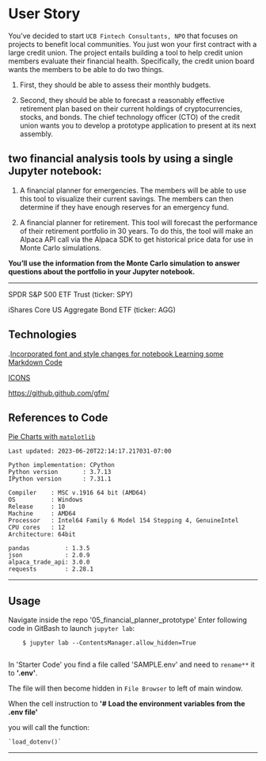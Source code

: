 # User Story

You’ve decided to start `UCB Fintech Consultants, NPO` that focuses on projects to benefit local communities. You just won your first contract with a large credit union. The project entails building a tool to help credit union members evaluate their financial health. Specifically, the credit union board wants the members to be able to do two things. 

1) First, they should be able to assess their monthly budgets. 

2) Second, they should be able to forecast a reasonably effective retirement plan based on their current holdings of cryptocurrencies, stocks, and bonds. The chief technology officer (CTO) of the credit union wants you to develop a prototype application to present at its next assembly.

## two financial analysis tools by using a single Jupyter notebook:

1) A financial planner for emergencies. The members will be able to use this tool to visualize their current savings. The members can then determine if they have enough reserves for an emergency fund.

2) A financial planner for retirement. This tool will forecast the performance of their retirement portfolio in 30 years. To do this, the tool will make an Alpaca API call via the Alpaca SDK to get historical price data for use in Monte Carlo simulations.

**You’ll use the information from the Monte Carlo simulation to answer questions about the portfolio in your Jupyter notebook.**


----
SPDR S&P 500 ETF Trust (ticker: SPY) 

iShares Core US Aggregate Bond ETF (ticker: AGG)


## Technologies

.[Incorporated font and style changes for notebook Learning some Markdown Code](https://www.markdownguide.org/)

[ICONS](https://fontawesome.com/icons)

https://github.github.com/gfm/


## References to Code

[Pie Charts with `matplotlib`](https://matplotlib.org/stable/api/_as_gen/matplotlib.pyplot.pie.html)

```
Last updated: 2023-06-20T22:14:17.217031-07:00

Python implementation: CPython
Python version       : 3.7.13
IPython version      : 7.31.1

Compiler    : MSC v.1916 64 bit (AMD64)
OS          : Windows
Release     : 10
Machine     : AMD64
Processor   : Intel64 Family 6 Model 154 Stepping 4, GenuineIntel
CPU cores   : 12
Architecture: 64bit

pandas          : 1.3.5
json            : 2.0.9
alpaca_trade_api: 3.0.0
requests        : 2.28.1
```

---

## Usage

Navigate inside the repo '05_financial_planner_prototype'
Enter following code in GitBash to launch `jupyter lab`: 

```
    $ jupyter lab --ContentsManager.allow_hidden=True
   
```

In 'Starter Code' you find a file called 'SAMPLE.env'  and need to `rename**` it to **'.env'**. 

The file will then become hidden in `File Browser` to left of main window.  

When the cell instruction to **'# Load the environment variables from the .env file'**

you will call the function:

    `load_dotenv()`
    
---

